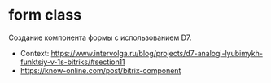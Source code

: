 # form class
Создание компонента формы с использованием D7.

- Context: https://www.intervolga.ru/blog/projects/d7-analogi-lyubimykh-funktsiy-v-1s-bitriks/#section11
- https://know-online.com/post/bitrix-component

